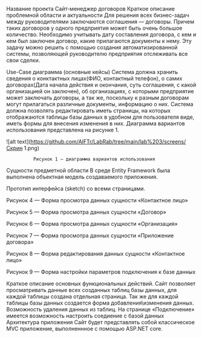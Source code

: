 Название проекта
Сайт-менеджер договоров
Краткое описание проблемной области и актуальности
Для решения всех бизнес-задач между руководителями заключаются соглашения — договоры. Причем таких договоров у одного предприятия может быть очень большое количество. Необходимо учитывать дату составления договора, с кем и кем был заключен договор, какие прилагаются документы к нему. Эту задачу можно решить с помощью создания автоматизированной системы, позволяющей руководителю предприятия отслеживать все свои сделки. 

Use-Case диаграмма (основные кейсы)
Система должна хранить сведения о конктактных лицах(ФИО, контактный телефон), о самих договорах(Дата начала действия и окончания, суть соглашения, с какой организацией он заключен), об организациях, с которыми предприятие может заключать договоры, а так же, поскольку к разным договорам могут прилагаться различные документы, информацию о них.
Система должна позволять редактировать иметь страницы, на которых отображаются таблицы базы данных в удобном для пользователя виде, иметь формы для внесения изменения в них. Диаграмма вариантов использования представлена на рисунке 1.

              
              
![alt text](https://github.com/AlFTr/LabRab/tree/main/lab%203/screens/Скрин 1.png)               
              
              
              
              
              Рисунок 1 — диаграмма вариантов использования


Сущности предметной области
В среде Entity Framework была выполнена объектная модель создаваемого приложения.
 


Прототип интерфейса (sketch) со всеми страницами. 


Рисунок 4 — Форма просмотра данных сущности «Контактное лицо»


Рисунок 5 — Форма просмотра данных сущности «Договор»

Рисунок 6 — Форма просмотра данных сущности «Организация»


Рисунок 7 — Форма просмотра данных сущности «Приложение договора»

Рисунок 8 — Форма редактирования  данных сущности «Контактное лицо»

Рисунок 9 — Форма настройки  параметров подключения к базе данных

Краткое описание основных функциональных действий.
Сайт позволяет просматривать данные всех созданных таблиц базы данных, для каждой таблицы создана отдельная страница. Так же для каждой таблицы базы данных создается форма добавления\изменения данных. Возможность удаления данных из таблиц. На странице «Подключение» имеется возможность настроить соедиение с базой данных 
Архитектура приложения
Сайт будет представлять собой классическое MVC приложение, выполненнное с помощью ASP.NET core.
